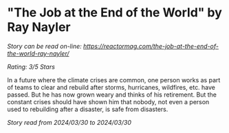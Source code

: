 # "The Job at the End of the World" by Ray Nayler

*Story can be read on-line: <https://reactormag.com/the-job-at-the-end-of-the-world-ray-nayler/>*

*Rating: 3/5 Stars*

In a future where the climate crises are common, one person works as part of teams to clear and rebuild after storms, hurricanes, wildfires, etc. have passed. But he has now grown weary and thinks of his retirement. But the constant crises should have shown him that nobody, not even a person used to rebuilding after a disaster, is safe from disasters.

*Story read from 2024/03/30 to 2024/03/30*
